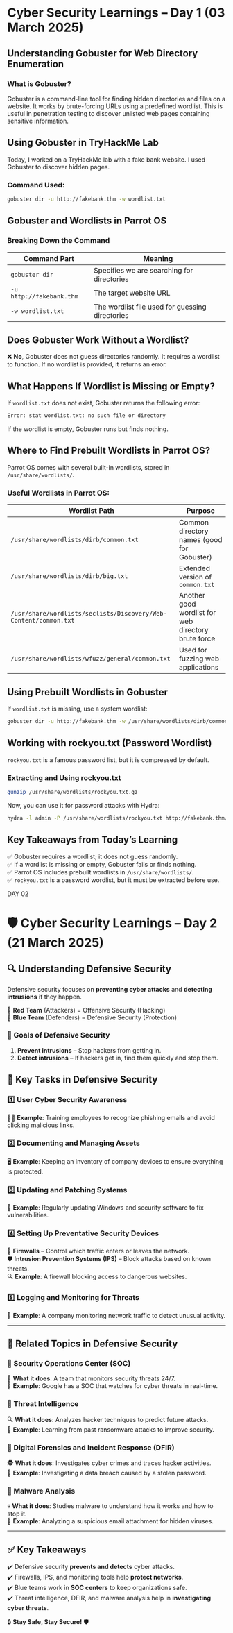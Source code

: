 # Cyber Security Learnings – Day 1 (03 March 2025)

## Understanding Gobuster for Web Directory Enumeration

### What is Gobuster?

Gobuster is a command-line tool for finding hidden directories and files on a website. It works by brute-forcing URLs using a predefined wordlist. This is useful in penetration testing to discover unlisted web pages containing sensitive information.

## Using Gobuster in TryHackMe Lab

Today, I worked on a TryHackMe lab with a fake bank website. I used Gobuster to discover hidden pages.
### Command Used:

```bash
gobuster dir -u http://fakebank.thm -w wordlist.txt
```

## Gobuster and Wordlists in Parrot OS

### Breaking Down the Command

| Command Part | Meaning |
|-------------|---------|
| `gobuster dir` | Specifies we are searching for directories |
| `-u http://fakebank.thm` | The target website URL |
| `-w wordlist.txt` | The wordlist file used for guessing directories |

## Does Gobuster Work Without a Wordlist?
❌ **No**, Gobuster does not guess directories randomly. It requires a wordlist to function. If no wordlist is provided, it returns an error.

## What Happens If Wordlist is Missing or Empty?

If `wordlist.txt` does not exist, Gobuster returns the following error:

```bash
Error: stat wordlist.txt: no such file or directory
```


If the wordlist is empty, Gobuster runs but finds nothing.

## Where to Find Prebuilt Wordlists in Parrot OS?

Parrot OS comes with several built-in wordlists, stored in `/usr/share/wordlists/`.

### Useful Wordlists in Parrot OS:

| Wordlist Path | Purpose |
|--------------|---------|
| `/usr/share/wordlists/dirb/common.txt` | Common directory names (good for Gobuster) |
| `/usr/share/wordlists/dirb/big.txt` | Extended version of `common.txt` |
| `/usr/share/wordlists/seclists/Discovery/Web-Content/common.txt` | Another good wordlist for web directory brute force |
| `/usr/share/wordlists/wfuzz/general/common.txt` | Used for fuzzing web applications |

## Using Prebuilt Wordlists in Gobuster

If `wordlist.txt` is missing, use a system wordlist:

```bash
gobuster dir -u http://fakebank.thm -w /usr/share/wordlists/dirb/common.txt
```

## Working with rockyou.txt (Password Wordlist)

`rockyou.txt` is a famous password list, but it is compressed by default.

### Extracting and Using rockyou.txt

```bash
gunzip /usr/share/wordlists/rockyou.txt.gz
```

Now, you can use it for password attacks with Hydra:

```bash
hydra -l admin -P /usr/share/wordlists/rockyou.txt http://fakebank.thm/login.php
```

## Key Takeaways from Today’s Learning

✅ Gobuster requires a wordlist; it does not guess randomly.  
✅ If a wordlist is missing or empty, Gobuster fails or finds nothing.  
✅ Parrot OS includes prebuilt wordlists in `/usr/share/wordlists/`.  
✅ `rockyou.txt` is a password wordlist, but it must be extracted before use.  




DAY 02 
# 🛡️ Cyber Security Learnings – Day 2 (21 March 2025)

## 🔍 Understanding Defensive Security  

Defensive security focuses on **preventing cyber attacks** and **detecting intrusions** if they happen.  

🔹 **Red Team** (Attackers) = Offensive Security (Hacking)  
🔹 **Blue Team** (Defenders) = Defensive Security (Protection)  

### 🎯 Goals of Defensive Security  
1. **Prevent intrusions** – Stop hackers from getting in.  
2. **Detect intrusions** – If hackers get in, find them quickly and stop them.  

## 🏰 Key Tasks in Defensive Security  

### 1️⃣ User Cyber Security Awareness  
👨‍💻 **Example**: Training employees to recognize phishing emails and avoid clicking malicious links.  

### 2️⃣ Documenting and Managing Assets  
🖥️ **Example**: Keeping an inventory of company devices to ensure everything is protected.  

### 3️⃣ Updating and Patching Systems  
🔄 **Example**: Regularly updating Windows and security software to fix vulnerabilities.  

### 4️⃣ Setting Up Preventative Security Devices  
🛑 **Firewalls** – Control which traffic enters or leaves the network.  
🛡️ **Intrusion Prevention Systems (IPS)** – Block attacks based on known threats.  
🔍 **Example**: A firewall blocking access to dangerous websites.  

### 5️⃣ Logging and Monitoring for Threats  
👀 **Example**: A company monitoring network traffic to detect unusual activity.  

---

## 🔎 Related Topics in Defensive Security  

### 🔹 Security Operations Center (SOC)  
👮 **What it does**: A team that monitors security threats 24/7.  
🏢 **Example**: Google has a SOC that watches for cyber threats in real-time.  

### 🔹 Threat Intelligence  
🔍 **What it does**: Analyzes hacker techniques to predict future attacks.  
📌 **Example**: Learning from past ransomware attacks to improve security.  

### 🔹 Digital Forensics and Incident Response (DFIR)  
🕵️ **What it does**: Investigates cyber crimes and traces hacker activities.  
🔬 **Example**: Investigating a data breach caused by a stolen password.  

### 🔹 Malware Analysis  
💀 **What it does**: Studies malware to understand how it works and how to stop it.  
🐛 **Example**: Analyzing a suspicious email attachment for hidden viruses.  

---

## ✅ Key Takeaways  
✔️ Defensive security **prevents and detects** cyber attacks.  
✔️ Firewalls, IPS, and monitoring tools help **protect networks**.  
✔️ Blue teams work in **SOC centers** to keep organizations safe.  
✔️ Threat intelligence, DFIR, and malware analysis help in **investigating cyber threats**.  

🔒 **Stay Safe, Stay Secure!** 🛡️  



